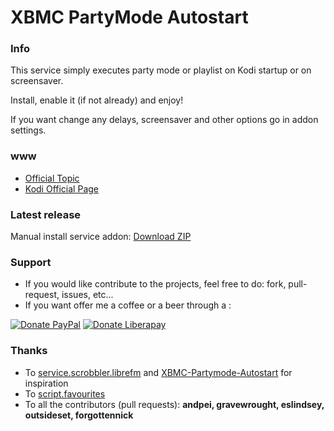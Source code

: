 XBMC PartyMode Autostart
=====================

### Info
This service simply executes party mode or playlist on Kodi startup or on screensaver.

Install, enable it (if not already) and enjoy!

If you want change any delays, screensaver and other options go in addon settings.

### www
* [Official Topic](http://forum.xbmc.org/showthread.php?tid=203290)
* [Kodi Official Page](https://kodi.tv/addon/services/partymode-autostart)

### Latest release
Manual install service addon: [Download ZIP](https://github.com/elbowz/partymode-autostart-xbmc-service/archive/master.zip)

### Support
* If you would like contribute to the projects, feel free to do: fork, pull-request, issues, etc...
* If you want offer me a coffee or a beer through a :

[![Donate PayPal](https://img.shields.io/badge/donate-paypal-green.svg?logo=paypal&style=for-the-badge)](https://www.paypal.me/EmanuelePalombo)
[![Donate Liberapay](https://img.shields.io/badge/donate-liberapay-green.svg?logo=liberapay&style=for-the-badge)](https://liberapay.com/Emanuele/donate)

### Thanks
* To [service.scrobbler.librefm](http://github.com/XBMC-Addons/service.scrobbler.librefm) and [XBMC-Partymode-Autostart](http://github.com/mindrunner/XBMC-Partymode-Autostart) for inspiration
* To [script.favourites](https://github.com/ronie/script.favourites)
* To all the contributors (pull requests): **andpei, gravewrought, eslindsey, outsideset, forgottennick**
